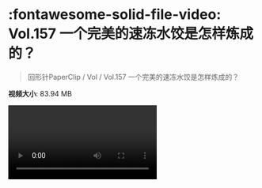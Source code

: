 # :fontawesome-solid-file-video: Vol.157 一个完美的速冻水饺是怎样炼成的？

> 回形针PaperClip / Vol / Vol.157 一个完美的速冻水饺是怎样炼成的？

**视频大小**: 83.94 MB

<div class="video"><video src="https://file.hsyhx.top/archive/PaperClip/Vol/157.mp4" controls preload>🤔 您的浏览器不支持 video 标签</video></div>